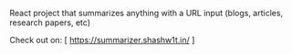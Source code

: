 React project that summarizes anything with a URL input (blogs, articles, research papers, etc)

Check out on: [  https://summarizer.shashw1t.in/  ] 

